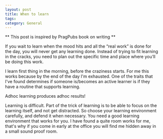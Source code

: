 ```yaml
---
layout: post
title: When to learn
tags: 
category: General
---
```

** This post is inspired by PragPubs book on writing **

If you wait to learn when the mood hits and all the “real work” is done for the day, you will never get any learning done. Instead of trying to fit learning in the cracks, you need to plan out the specific time and place where you’ll be doing this work.

I learn first thing in the morning, before the craziness starts. For me this works because by the end of the day I'm exhausted. One of the traits that I've found determines if someone is/becomes an active learner is if they have a routine that supports learning. 

Adhoc learning produces adhoc results!

Learning is difficult. Part of the trick of learning is to be able to focus on the learning itself, and not get distracted. So choose your learning environment carefully, and defend it when necessary. You need a good learning environment that works for you. I have found a quite room works for me, that's why if you come in early at the office you will find me hidden away in a small sound proof room.


